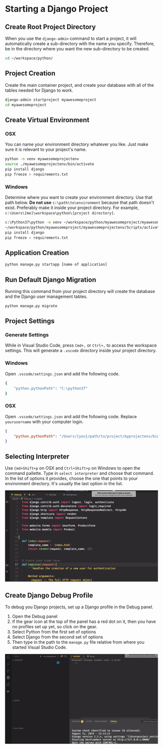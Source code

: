 # Starting a Django Project

## Create Root Project Directory

When you use the `django-admin` command to start a project, it will automatically create a sub-directory with the name you specify. Therefore, be in the directory where you want the new sub-directory to be created.

```sh
cd ~/workspace/python/
```

## Project Creation

Create the main container project, and create your database with all of the tables needed for Django to work.

```sh
django-admin startproject myawesomeproject
cd myawesomeproject
```

## Create Virtual Environment

### OSX

You can name your environment directory whatever you like. Just make sure it is relevant to your project's name.

```sh
python -m venv myawesomeprojectenv
source ./myawesomeprojectenv/bin/activate
pip install django
pip freeze > requirements.txt
```

### Windows

Determine where you want to create your environment directory. Use that path below. **Do not use** `c:\path\to\environment` because that path doesn't exist. Preferably make it inside your project directory. For example, `c:\Users\[me]\workspace\python\[project directory]`.

```sh
c:\Python37\python -m venv ~/workspace/python/myawesomeproject/myawesomeprojectenv
~/workspace/python/myawesomeproject/myawesomeprojectenv/Scripts/activate.bat
pip install django
pip freeze > requirements.txt
```

## Application Creation

```sh
python manage.py startapp [name of application]
```

## Run Default Django Migration

Running this command from your project directory will create the database and the Django user management tables.

```sh
python manage.py migrate
```

## Project Settings

### Generate Settings

While in Visual Studio Code, press `Cmd+,` or `Ctrl+,` to access the workspace settings. This will generate a `.vscode` directory inside your project directory.

### Windows

Open `.vscode/settings.json` and add the following code.

```sh
{
    "python.pythonPath": "C:\python37"
}
```

### OSX

Open `.vscode/settings.json` and add the following code. Replace `yourusername` with your computer login.

```json
{
    "python.pythonPath": "/Users/{you}/path/to/project/myprojectenv/bin/python"
}
```

## Selecting Interpreter

Use `Cmd+Shift+p` on OSX and `Ctrl+Shift+p` on Windows to open the command pallette. Type in `select interpreter` and choose that command. In the list of options it provides, choose the one that points to your environment directory. It's usually the last option in the list.

![select python interpreter](./images/select-interpreter.gif)

## Create Django Debug Profile

To debug you Django projects, set up a Django profile in the Debug panel.

1. Open the Debug panel
1. If the gear icon at the top of the panel has a red dot on it, then you have no profiles set up yet, so click on the gear.
1. Select Python from the first set of options
1. Select Django from the second set of options
1. Then type in the path to the `manage.py` file relative from where you started Visual Studio Code.

![selecting the python and django debug profile](./images/django-debug-setup.gif)